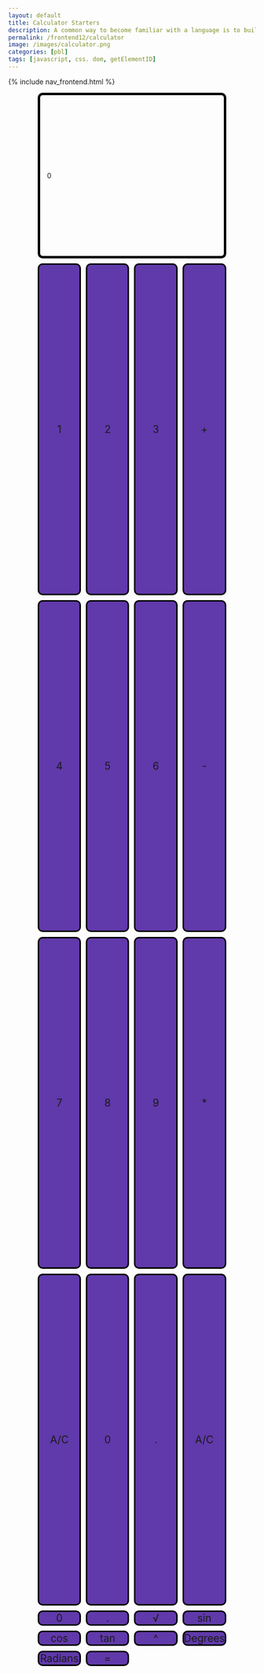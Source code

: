 ```yaml
---
layout: default
title: Calculator Starters
description: A common way to become familiar with a language is to build a calculator.  This calculator shows off button with actions.
permalink: /frontend12/calculator
image: /images/calculator.png
categories: [pbl]
tags: [javascript, css. dom, getElementID]
---
```


{% include nav_frontend.html %}
<!-- Hack 1: Test conditions on small and big numbers, report on findings -->
<!-- Hack 2: Add a common math operation that is missing from calculator -->
<!-- Hack 3: Implement 1 number operation (ie SQRT) -->

<!-- Style (CSS) implementation of the calculator. -->
<style>
/* class to create the calculator's container; uses CSS grid dsiplay to partition off buttons */
.calculator-container { 
    width: 90vw; /* this width and height is specified for mobile devices by default */
    height: 80vh;
    margin: 0 auto;

    display: grid;
    grid-template-columns: repeat(4, 1fr); /* fr is a special unit; learn more here: https://css-tricks.com/introduction-fr-css-unit/  */
    grid-template-rows: 0.5fr repeat(4, 1fr);
    gap: 10px 10px;
}

/* 
    CSS allows programmers to use media queries to change the size of classes based on the size of the device.
    This allows us to make it so that our website looks good on both mobile and desktop. If the width of the
    device is big enough, then the calculator will take up more of the screen.
*/
@media (min-width: 600px) { 
    .calculator-container {
        width: 40vw;
        height: 80vh;
    }
}

/* styling for the calculator buttons themselves */
.calculator-button {
    width: auto;
    height: auto;
    border-radius: 10px;
    background-color: #6039AA;
    border: 3px solid black;
    font-size: 1.5em;

    display: flex;
    justify-content: center;
    align-items: center;

    /* grid display allows programmer to specify how much of the grid an element should take up; these buttons will take up 1 row and 1 column */
    grid-column: span 1;
    grid-row: span 1;

    /* allows for smooth transition of properties and the "animation" effect to appear on hover */
    transition: all 0.5s; 
}

/* darkens the background color on hover to create a selecting effect */
.calculator-button:hover {
    background-color: #6039AA;
}

/* styling for the top bar which shows the results of the calculator */
.calculator-output {
    /* note how the output instead takes up 4 columns and 1 row; essentially takes up the entirety of the first row */
    grid-column: span 4;
    grid-row: span 1;

    border-radius: 10px;
    padding: 1em;
    font-size: auto;
    border: 5px solid black;

    display: flex;
    align-items: center;
}
</style>


<!-- HTML implementation of the calculator. 
    CSS sets 4 buttons (calculator-button) to a row
    All buttons have onclick JavaScript action
    All actions result in calculator-output.innerHTML change
-->
<div class="calculator-container">
    <!--result-->
    <div class="calculator-output" id="output">0</div>
    <!--row 1-->
    <div class="calculator-button" onclick="number('1')">1</div>
    <div class="calculator-button" onclick="number('2')">2</div>
    <div class="calculator-button" onclick="number('3')">3</div>
    <div class="calculator-button" onclick="operation('+')">+</div>
    <!--row 2-->
    <div class="calculator-button" onclick="number('4')">4</div>
    <div class="calculator-button" onclick="number('5')">5</div>
    <div class="calculator-button" onclick="number('6')">6</div>
    <div class="calculator-button" onclick="operation('-')">-</div>
    <!--row 3-->
    <div class="calculator-button" onclick="number('7')">7</div>
    <div class="calculator-button" onclick="number('8')">8</div>
    <div class="calculator-button" onclick="number('9')">9</div>
    <div class="calculator-button" onclick="operation('*')">*</div>
    <!--row 4-->
    <div class="calculator-button" onclick="clearCalc()">A/C</div>
    <div class="calculator-button" onclick="number('0')">0</div>
    <div class="calculator-button" onclick="number('.')">.</div>
        <!--row 5-->
    <div class="calculator-button" onclick="clearCalc()">A/C</div>
    <div class="calculator-button" onclick="number('0')">0</div>
    <div class="calculator-button" onclick="number('.')">.</div>
        <!--row 6-->
    <div class="calculator-button" onclick="operation('√')">√</div>
    <div class="calculator-button" onclick="operation('sin')">sin</div>
    <div class="calculator-button" onclick="operation('cos')">cos</div>
    <div class="calculator-button" onclick="operation('tan')">tan</div>
    <!--row 6-->
    <div class="calculator-button" onclick="operation('^')">^</div>
    <div class="calculator-button" onclick="operation('Math.toDegrees')">Degrees</div>
    <div class="calculator-button" onclick="operation('Math.toRadians')">Radians</div>
    <div class="calculator-button" onclick="operation('=')">=</div>



          

</div>


<!-- JavaScript (JS) implementation of the calculator. -->
<script>
// initialize important variables
let output = document.getElementById("output");
let operator = null;
let firstNumber = null;
let nextReady = true;

// Number action
function number (value) { // function to input numbers into the calculator
    if (value != ".") {
        if (nextReady == true) { // nextReady is used to tell the computer when the user is going to input a completely new number
            output.innerHTML = value;
            if (value != "0") { // if statement to ensure that there are no multiple leading zeroes
                nextReady = false;
            }
        } else {
            output.innerHTML = output.innerHTML + value; // concatenation is used to add the numbers to the end of the input
        }
    } else { // special case for adding a decimal; can't have two decimals
        if (output.innerHTML.indexOf(".") == -1) {
            output.innerHTML = output.innerHTML + value;
            nextReady = false;
        }
    }
}

// Operator action
function operation (choice) { // function to input operations into the calculator
    if (firstNumber == null) { // once the operation is chosen, the displayed number is stored into the variable firstNumber
        firstNumber = parseInt(output.innerHTML);
        nextReady = true;
        operator = choice;
        return; // exits function
    }
    // occurs if there is already a number stored in the calculator
    firstNumber = calculate(firstNumber, parseFloat(output.innerHTML)); 
    operator = choice;
    output.innerHTML = firstNumber.toString();
    nextReady = true;
}

// Calculator
function calculate (first, second) { // function to calculate the result of the equation
    let result = 0;
    switch (operator) {
        case "+":
            result = first + second;
            break;
        case "-":
            result = first - second;
            break;
        case "*":
            result = first * second;
            break;
        case "/":
            result = first / second;
            break;
        case "√":
            result = Math.sqrt((first - second + second));
            break;
        case "3√":
            result = Math.cbrt((first - second + second));
            break;
        case "e^":
            result = Math.exp((first - second + second));
            break;
        case "Degrees":
            result = Math.toDegrees((first - second + second));
            break;
        case "Radians":
            result = Math.toRadians((first - second + second));
            break;
        case "sin":
            result = Math.sin((first - second + second));
            break;  
        case "cos":
            result = Math.cos((first - second + second));  
            break;
        case "tan":
            result = Math.tan((first - second + second)); 
            break; 
        
        default: break; }
    
    return result; 

    }

// Equal action
function equals () { // function used when the equals button is clicked; calculates equation and displays it
    firstNumber = calculate(firstNumber, parseFloat(output.innerHTML));
    output.innerHTML = firstNumber.toString();
    nextReady = true;
}

// A/C action
function clearCalc () { // clears calculator
    firstNumber = null;
    output.innerHTML = "0";
    nextReady = true;
}
</script>

</body>
